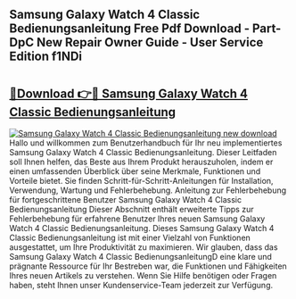 ## Samsung Galaxy Watch 4 Classic Bedienungsanleitung Free Pdf Download - Part-DpC New Repair Owner Guide - User Service Edition f1NDi

# <h2><a href="http://df53uo.blite.top/?on=Samsung+Galaxy+Watch+4+Classic+Bedienungsanleitung">🔗Download 👉🔴 Samsung Galaxy Watch 4 Classic Bedienungsanleitung</a></h2>

[![Samsung Galaxy Watch 4 Classic Bedienungsanleitung new download](https://i.imgur.com/lujVjoI.png)](http://df53uo.blite.top/?on=Samsung+Galaxy+Watch+4+Classic+Bedienungsanleitung)
Hallo und willkommen zum Benutzerhandbuch für Ihr neu implementiertes Samsung Galaxy Watch 4 Classic Bedienungsanleitung. Dieser Leitfaden soll Ihnen helfen, das Beste aus Ihrem Produkt herauszuholen, indem er einen umfassenden Überblick über seine Merkmale, Funktionen und Vorteile bietet. Sie finden Schritt-für-Schritt-Anleitungen für Installation, Verwendung, Wartung und Fehlerbehebung. Anleitung zur Fehlerbehebung für fortgeschrittene Benutzer Samsung Galaxy Watch 4 Classic Bedienungsanleitung Dieser Abschnitt enthält erweiterte Tipps zur Fehlerbehebung für erfahrene Benutzer Ihres neuen Samsung Galaxy Watch 4 Classic Bedienungsanleitung. Dieses Samsung Galaxy Watch 4 Classic Bedienungsanleitung ist mit einer Vielzahl von Funktionen ausgestattet, um Ihre Produktivität zu maximieren. Wir glauben, dass das Samsung Galaxy Watch 4 Classic BedienungsanleitungD eine klare und prägnante Ressource für Ihr Bestreben war, die Funktionen und Fähigkeiten Ihres neuen Artikels zu verstehen. Wenn Sie Hilfe benötigen oder Fragen haben, steht Ihnen unser Kundenservice-Team jederzeit zur Verfügung.
